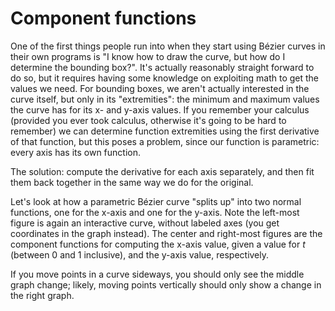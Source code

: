 # Component functions

One of the first things people run into when they start using Bézier curves in their own programs is "I know how to draw the curve, but how do I determine the bounding box?". It's actually reasonably straight forward to do so, but it requires having some knowledge on exploiting math to get the values we need. For bounding boxes, we aren't actually interested in the curve itself, but only in its "extremities": the minimum and maximum values the curve has for its x- and y-axis values. If you remember your calculus (provided you ever took calculus, otherwise it's going to be hard to remember) we can determine function extremities using the first derivative of that function, but this poses a problem, since our function is parametric: every axis has its own function.

The solution: compute the derivative for each axis separately, and then fit them back together in the same way we do for the original.

Let's look at how a parametric Bézier curve "splits up" into two normal functions, one for the x-axis and one for the y-axis. Note the left-most figure is again an interactive curve, without labeled axes (you get coordinates in the graph instead).  The center and right-most figures are the component functions for computing the x-axis value, given a value for <i>t</i> (between 0 and 1 inclusive), and the y-axis value, respectively.

If you move points in a curve sideways, you should only see the middle graph change; likely, moving points vertically should only show a change in the right graph.

<Graphic preset="simple" title="Quadratic Bézier curve components" setup={this.setupQuadratic} draw={this.draw}/>
<Graphic preset="simple" title="Cubic Bézier curve components" setup={this.setupCubic} draw={this.draw}/>

